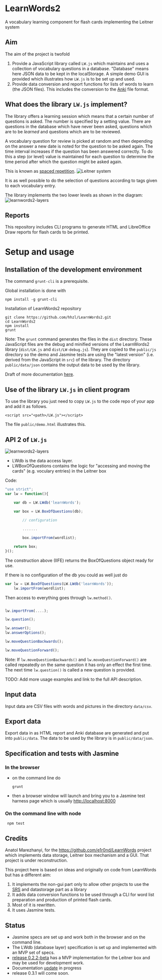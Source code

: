 # LearnWords2
A vocabulary learning component for flash cards implementing the Leitner system

## Aim

The aim of the project is twofold
1. Provide a JavaScript library called ``LW.js`` which maintains and uses a collection of vocabulary questions in a database. "Database" means here JSON data to be kept in the localStorage. A simple demo GUI is provided which illustrates how  ``LW.js`` is to be set up and used.
2. Provide data conversion and report functions for lists of words to learn (the JSON files). This includes the conversion to the [Anki](https://apps.ankiweb.net/) file format.

## What does the library ``LW.js`` implement?
The library offers a learning session which means that a certain number of questions is asked. The number is specified by a setting value. There are questions in the database which have never been asked, questions which are to be _learned_ and questions which are to be reviewed. 

A vocabulary question for review is  picked at random and then depending on the answer a new date is noted for the question to be asked again. The time interval increases if the question has been answered correctly. To do this a step (or level) value is maintained for each question to determine the time period after which the question might be asked again.

This is known as [spaced repetition](https://en.wikipedia.org/wiki/Spaced_repetition).
![Leitner system](docs/230px-Leitner_system_alternative.svg.png)

It is as well possible to do the selection of questions according to tags given to each vocabulary entry.

The library implements the two lower levels as shown in the diagram:
![learnwords2-layers](docs/LW2-context.png)


## Reports

This repository includes CLI programs to generate HTML and LibreOffice Draw reports for  flash cards to be printed.



# Setup and usage

## Installation of the development environment
The command ``grunt-cli`` is a prerequisite.

Global installation is done with

````	
npm install -g grunt-cli
````


Installation of LearnWords2 repository

````	
git clone https://github.com/hhzl/LearnWords2.git
cd LearnWords2
npm install
grunt
````

Note: 
The ``grunt`` command generates the files in the ``dist`` directory. These JavaScript files are the debug and minified versions of the LearnWords2 library (``dist/LW.js`` and ``dist/LW-debug.js``). They are copied to the ``public/js`` directory so the demo and Jasmine tests are using the "latest version" (i.e. derived from the JavaScript in ``src``) of the library. The directory `public/data/json` contains the output data to be used by the library.

Draft of more documentation [here](https://github.com/hhzl/LearnWords2/blob/master/docs/Developer_notes.md#2018-01-30). 

## Use of the library ``LW.js`` in client program

To use the library you just need to copy ``LW.js`` to the code repo of your app and add it as follows.

```
<script src="<path>/LW.js"></script>
```
The file ``public/demo.html`` illustrates this.


## API 2 of ``LW.js``

![learnwords2-layers](docs/learnwords2-layers.png)

- LWdb is the data access layer.
- LWBoxOfQuestions contains the logic for "accessing and moving the cards" (e.g. voculary entries) in the Leitner box


Code:

````JavaScript
"use strict";
var lw = function(){

	var db = LW.LWdb('learnWords');

	var box = LW.BoxOfQuestions(db);
         
        // configuration

        .......

        box.importFrom(wordlist);

	return box;
}();

````

The construction above (IIFE) returns the BoxOfQuestions object ready for use.


If there is no configuration of the db you could as well just do


````JavaScript
var lw = LW.BoxOfQuestions(LW.LWdb('learnWords'));
    lw.importFrom(wordlist);

````


Then access to everything goes through  ``lw.method()``.

````JavaScript

lw.importFrom(....);

lw.question();

lw.answer();
lw.answerOptions();

lw.moveQuestionBackwards();

lw.moveQuestionForward();

````

 
Note: If `lw.moveQuestionBackwards()` and `lw.moveQuestionForward()` are called repeatedly on the same question it has only an effect the first time. The next time `lw.question()` is called a new question is provided.

TODO: Add more usage examples and link to the full API description.


## Input data

Input data are CSV files with words and pictures in the directory `data/csv`.


## Export data

Export data in as HTML report and Anki database are generated and put into `public/data`.
The data to be used by the library is in `public/data/json`.



## Specification and tests with Jasmine

### In the browser

- on the command line do

     ```
     grunt
     ```

- then a browser window will launch and bring you to a Jasmine test harness page
  which is usually [http://localhost:8000](http://localhost:8000)


### On the command line with node

     npm test


## Credits

Anatol Marezhanyi, for the https://github.com/e1r0nd/LearnWords project
which implements data storage, Leitner box mechanism and a GUI. That project is under reconstruction.

This project here is based on ideas and originally on code from LearnWords but has a different aim:
1. It implements the non-gui part only to allow other projects to use the [SRS](https://github.com/repeat-space/srs-knowledge) and datastorage part as a library
2. It adds data conversion functions to be used through a CLI for word list preparation and production of printed flash cards.
3. Most of it is rewritten.
4. It uses Jasmine tests.


## Status

* Jasmine specs are set up and work both in the browser and on the command line.
* The LWdb (database layer) specification is set up and implemented with an MVP set of specs. 
* [release 0.2.2-beta](https://github.com/hhzl/LearnWords2/releases/tag/v0.2.2-beta) has a MVP implementation for the Leitner box and may be used for development work.
* Documentation [update](https://github.com/hhzl/LearnWords2/blob/master/docs/Developer_notes.md) in progress
* release 0.3.1 will come soon.
